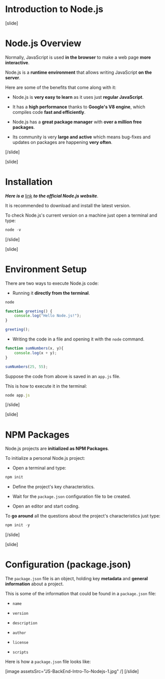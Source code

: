 # Introduction to Node.js

[slide]

# Node.js Overview

Normally, JavaScript is used **in the browser** to make a web page **more interactive**.

Node.js is a **runtime environment** that allows writing JavaScript **on the server**.

Here are some of the benefits that come along with it:

- Node.js is **very easy to learn** as it uses just **regular JavaScript**.

- It has a **high performance** thanks to **Google's V8 engine**, which compiles code **fast and efficiently**.

- Node.js has a **great package manager** with **over a million free packages**.

- Its community is very **large and active** which means bug-fixes and updates on packages are happening **very often**.

[/slide]

[slide]

# Installation

_**Here is a**_ [link](https://nodejs.org/en/) _**to the official Node.js website**_.

It is recommended to download and install the latest version.

To check Node.js's current version on a machine just open a terminal and type:

```js
node -v
```

[/slide]

[slide]

# Environment Setup

There are two ways to execute Node.js code:

- Running it **directly from the terminal**.

```js live
node 

function greeting() {
    console.log("Hello Node.js!");
}

greeting(); 
```

- Writing the code in a file and opening it with the `node` command.

```js live
function sumNumbers(x, y){
    console.log(x + y);
}

sumNumbers(25, 55);    
```

Suppose the code from above is saved in an `app.js` file.

This is how to execute it in the terminal:

```js
node app.js
```

[/slide]

[slide]

# NPM Packages

Node.js projects are **initialized as NPM Packages**.

To initialize a personal Node.js project:

- Open a terminal and type:

```js
npm init
```

- Define the project's key characteristics.

- Wait for the `package.json` configuration file to be created.

- Open an editor and start coding.

To **go around** all the questions about the project's characteristics just type: 

```js
npm init -y
```

[/slide]

[slide]

# Configuration (package.json)

The `package.json` file is an object, holding key **metadata** and **general information** about a project.

This is some of the information that could be found in a `package.json` file:

- `name`

- `version` 

- `description`

- `author`

- `license`

- `scripts`

Here is how a `package.json` file looks like:

[image assetsSrc="JS-BackEnd-Intro-To-Nodejs-1.jpg" /]
[/slide]